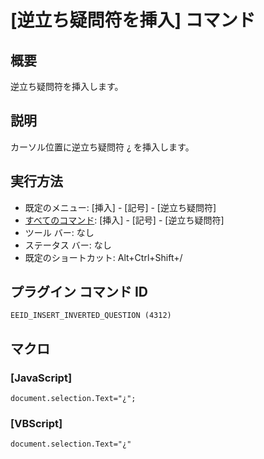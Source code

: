 # \[逆立ち疑問符を挿入\] コマンド

## 概要

逆立ち疑問符を挿入します。

## 説明

カーソル位置に逆立ち疑問符 ¿ を挿入します。

## 実行方法

- 既定のメニュー: \[挿入\] \- \[記号\] \- \[逆立ち疑問符\]
- [すべてのコマンド](../../glossary/allcommands): \[挿入\] \- \[記号\] \- \[逆立ち疑問符\]
- ツール バー: なし
- ステータス バー: なし
- 既定のショートカット: Alt+Ctrl+Shift+/

## プラグイン コマンド ID

```
EEID_INSERT_INVERTED_QUESTION (4312)```

## マクロ

### \[JavaScript\]

```
document.selection.Text="¿";
```

### \[VBScript\]

```
document.selection.Text="¿"
```
